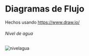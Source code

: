 # Diagramas de Flujo  
Hechos usando https://www.draw.io/

###### Nivel de agua
![nivelagua](/images/flowchart_nivel_agua.png)
